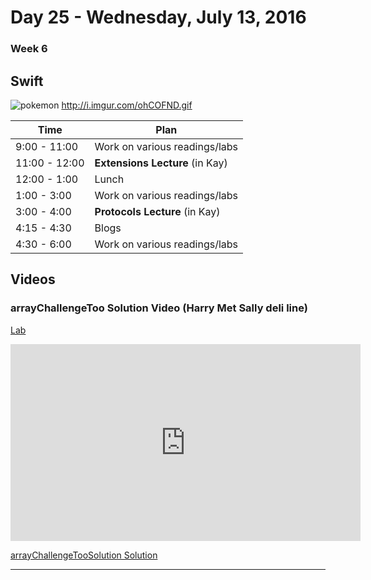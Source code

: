 # Day 25  - Wednesday, July 13, 2016 

### Week 6

## Swift

![pokemon](http://i.imgur.com/ohCOFND.gif)
http://i.imgur.com/ohCOFND.gif





Time       | Plan     |
----------------|-------
9:00 - 11:00  | Work on various readings/labs
11:00 - 12:00 | **Extensions Lecture** (in Kay)
12:00 - 1:00    | Lunch
1:00 - 3:00    | Work on various readings/labs
3:00 - 4:00   | **Protocols Lecture** (in Kay)
4:15 - 4:30    | Blogs
4:30 - 6:00    | Work on various readings/labs




## Videos

### arrayChallengeToo Solution Video (Harry Met Sally deli line)

[Lab](https://github.com/learn-co-students/swift-arrayChallengeToo-lab-ios-0616)

<iframe width="560" height="315" src="https://www.youtube.com/embed/kv-UnTFIqTk?rel=0&modestbranding=1" frameborder="0" allowfullscreen></iframe><p><a href="https://www.youtube.com/watch?v=kv-UnTFIqTk">arrayChallengeTooSolution Solution</a></p>

---



